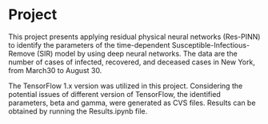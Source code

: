 # Project
This project presents applying residual physical neural networks (Res-PINN) to identify the parameters of the time-dependent Susceptible-Infectious-Remove (SIR) model by using deep neural networks. The data are the number of cases of infected, recovered, and deceased cases in New York, from March30 to August 30.

The TensorFlow 1.x version was utilized in this project. Considering the potential issues of different version of TensorFlow, the identified parameters, beta and gamma, were generated as CVS files. Results can be obtained by running the Results.ipynb file. 
